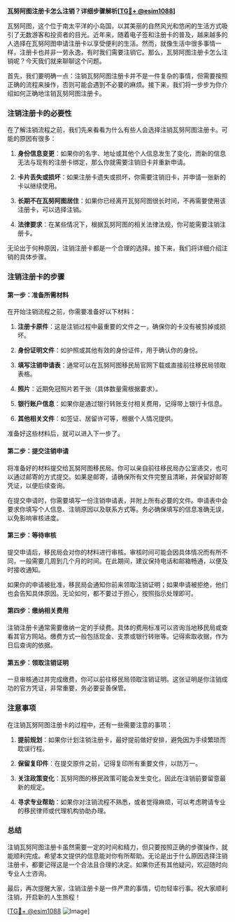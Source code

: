**瓦努阿图注册卡怎么注销？详细步骤解析[[TG💪+ @esim1088](https://t.me/s/esim1088)]**

瓦努阿图，这个位于南太平洋的小岛国，以其美丽的自然风光和悠闲的生活方式吸引了无数游客和投资者的目光。近年来，随着电子签和注册卡的普及，越来越多的人选择在瓦努阿图申请注册卡以享受便利的生活。然而，就像生活中很多事情一样，注册卡也并非一劳永逸，有时我们需要注销它。那么，瓦努阿图注册卡怎么注销呢？今天我们就来聊聊这个问题。

首先，我们要明确一点：注销瓦努阿图注册卡并不是一件复杂的事情，但需要按照正确的流程来操作，否则可能会遇到不必要的麻烦。接下来，我们将一步步为你介绍如何正确地注销瓦努阿图注册卡。

### 注销注册卡的必要性

在了解注销流程之前，我们先来看看为什么有些人会选择注销瓦努阿图注册卡。可能的原因有很多：

1. **身份信息变更**：如果你的名字、地址或其他个人信息发生了变化，而新的信息无法与现有的注册卡绑定，那么你就需要注销旧卡并重新申请。
   
2. **卡片丢失或损坏**：如果注册卡遗失或损坏，你需要注销旧卡，并申请一张新的卡以继续使用。

3. **长期不在瓦努阿图居住**：如果你已经离开瓦努阿图很长时间，不再需要使用该注册卡，可以选择注销。

4. **法律要求**：在某些情况下，根据瓦努阿图的相关法律法规，你可能需要注销注册卡。

无论出于何种原因，注销注册卡都是一个合理的选择。接下来，我们将详细介绍注销的具体步骤。

### 注销注册卡的步骤

#### 第一步：准备所需材料

在开始注销流程之前，你需要准备好以下材料：

1. **注册卡原件**：这是注销过程中最重要的文件之一，确保你的卡没有被剪掉或损坏。
   
2. **身份证明文件**：如护照或其他有效的身份证件，用于确认你的身份。

3. **填写注销申请表**：通常可以在瓦努阿图移民局官网下载或直接前往移民局领取表格。

4. **照片**：近期免冠照片若干张（具体数量需根据要求）。

5. **银行账户信息**：如果你是通过银行转账支付相关费用，记得带上银行卡信息。

6. **其他相关文件**：如签证、居留许可等，根据个人情况提供。

准备好这些材料后，就可以进入下一步了。

#### 第二步：提交注销申请

将准备好的材料提交给瓦努阿图移民局。你可以亲自前往移民局办公室递交，也可以通过邮寄的方式提交。如果是邮寄，请确保所有文件完整且清晰，并保留好邮寄凭证，以便后续查询。

在提交申请时，你需要填写一份注销申请表，并附上所有必要的文件。申请表中会要求你填写个人信息、注销原因以及联系方式等。务必确保填写的信息准确无误，以免影响审核进度。

#### 第三步：等待审核

提交申请后，移民局会对你的材料进行审核。审核时间可能会因具体情况而有所不同，一般需要几周到几个月的时间。在此期间，建议保持电话和邮箱畅通，以便及时接收通知。

如果你的申请被批准，移民局会通知你前来领取注销证明；如果申请被拒绝，他们也会告知具体原因。无论如何，都不要过于担心，按照指示处理即可。

#### 第四步：缴纳相关费用

注销注册卡通常需要缴纳一定的手续费。具体的费用标准可以咨询当地移民局或查看其官方网站。缴费方式一般包括现金、支票或银行转账等。记得索取收据，作为日后查询的依据。

#### 第五步：领取注销证明

一旦审核通过并完成缴费，你可以前往移民局领取注销证明。这张证明是你注销成功的官方凭证，非常重要，务必要妥善保管。

### 注意事项

在注销瓦努阿图注册卡的过程中，还有一些需要注意的事项：

1. **提前规划**：如果你计划注销注册卡，最好提前做好安排，避免因为手续繁琐而耽误行程。

2. **保留复印件**：在提交原件之前，记得复印所有重要文件，以防万一。

3. **关注政策变化**：瓦努阿图的移民政策可能会发生变化，因此在注销前要留意最新的规定。

4. **寻求专业帮助**：如果你对注销流程不熟悉，或者觉得麻烦，可以考虑聘请专业的移民律师或代理机构协助办理。

### 总结

注销瓦努阿图注册卡虽然需要一定的时间和精力，但只要按照正确的步骤操作，就能顺利完成。希望本文提供的信息能对你有所帮助。无论是出于什么原因选择注销注册卡，都要记得这是一个合法且合理的决定。如果你还有其他疑问，欢迎随时向专业人士咨询。

最后，再次提醒大家，注销注册卡是一件严肃的事情，切勿轻率行事。祝大家顺利注销，开启新的人生旅程！

[[TG💪+ @esim1088](https://t.me/s/esim1088) ![Image](https://i.postimg.cc/4NQfJmqS/Snipaste-2025-05-13-00-14-12.png)]